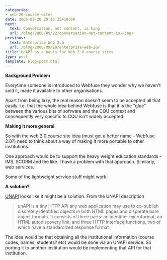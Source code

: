 ```yaml
---
categories:
- web-20-course-sites
date: 2006-09-20 20:15:32+10:00
next:
  text: Conversation, not content, is king
  url: /blog/2006/09/22/conversation-not-content-is-king/
previous:
  text: Enterprise Web 2.0
  url: /blog/2006/09/19/enterprise-web-20/
title: UnAPI as a basis for Web 2.0 course sites
type: post
template: blog-post.html
---
```

**Background Problem**

Everytime someone is introduced to Webfuse they wonder why we haven't sold it, made it available to other organisations.

Apart from being lazy, the real reason doesn't seem to be accepted all that easily. i.e. that the whole idea behind Webfuse is that it is the "glue" between the various bits of software and the CQU context and consequently very specific to CQU isn't widely accepted.

**Making it more general**

So with the web 2.0 course site idea (must get a better name - Webfuse 2.0?) need to think about a way of making it more portable to other institutions.

One approach would be to support the heavy weight education standards - IMS, SCORM and the like. I have a problem with that approach. Similarly, web services.

Some of the lightweight service stuff might work.

**A solution?**

[UNAPI](http://unapi.info/) looks like it might be a solution. From the UNAPI description

> unAPI is a tiny HTTP API any web application may use to co-publish discretely identified objects in both HTML pages and disparate bare object formats. It consists of three parts: an identifier microformat, an HTML autodiscovery link, and three HTTP interface functions, two of which have a standardized response format.

The idea would be that obtaining all the institutional information (course codes, names, students? etc) would be done via an UNAPI service. So porting it to another institution would be implementing that API for that institution.